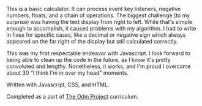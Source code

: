 This is a basic calculator. It can process event key listeners, negative numbers, floats, and a chain of operations. The biggest challenge (to my surprise) was having the text display from right to left. While that's simple enough to accomplish, it caused problems with my algorithm. I had to write in fixes for specific cases, like a decimal or negative sign which always appeared on the far right of the display but still calculated correctly. 

This was my first respectable endeavor with Javascript. I look forward to being able to clean up the code in the future, as I know it's pretty convoluted and lengthy. Nonetheless, it works, and I'm proud I overcame about 30 "I think I'm in over my head" moments. 

Written with Javascript, CSS, and HTML. 

Completed as a part of <a href="https://www.theodinproject.com/dashboard">The Odin Project</a> curriculum. 